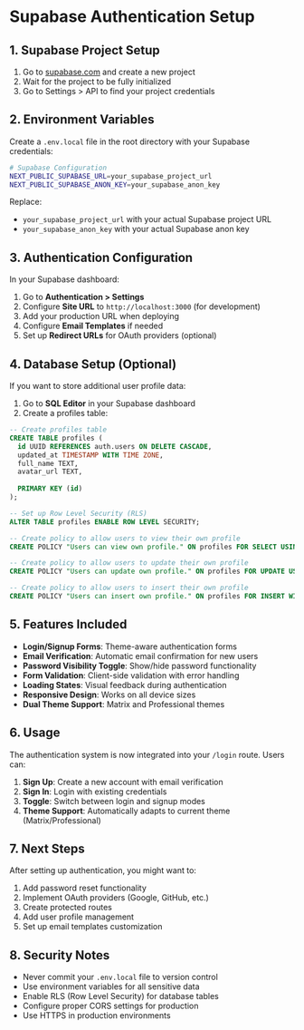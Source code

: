 # Supabase Authentication Setup

## 1. Supabase Project Setup

1. Go to [supabase.com](https://supabase.com) and create a new project
2. Wait for the project to be fully initialized
3. Go to Settings > API to find your project credentials

## 2. Environment Variables

Create a `.env.local` file in the root directory with your Supabase credentials:

```bash
# Supabase Configuration
NEXT_PUBLIC_SUPABASE_URL=your_supabase_project_url
NEXT_PUBLIC_SUPABASE_ANON_KEY=your_supabase_anon_key
```

Replace:
- `your_supabase_project_url` with your actual Supabase project URL
- `your_supabase_anon_key` with your actual Supabase anon key

## 3. Authentication Configuration

In your Supabase dashboard:

1. Go to **Authentication > Settings**
2. Configure **Site URL** to `http://localhost:3000` (for development)
3. Add your production URL when deploying
4. Configure **Email Templates** if needed
5. Set up **Redirect URLs** for OAuth providers (optional)

## 4. Database Setup (Optional)

If you want to store additional user profile data:

1. Go to **SQL Editor** in your Supabase dashboard
2. Create a profiles table:

```sql
-- Create profiles table
CREATE TABLE profiles (
  id UUID REFERENCES auth.users ON DELETE CASCADE,
  updated_at TIMESTAMP WITH TIME ZONE,
  full_name TEXT,
  avatar_url TEXT,
  
  PRIMARY KEY (id)
);

-- Set up Row Level Security (RLS)
ALTER TABLE profiles ENABLE ROW LEVEL SECURITY;

-- Create policy to allow users to view their own profile
CREATE POLICY "Users can view own profile." ON profiles FOR SELECT USING (auth.uid() = id);

-- Create policy to allow users to update their own profile
CREATE POLICY "Users can update own profile." ON profiles FOR UPDATE USING (auth.uid() = id);

-- Create policy to allow users to insert their own profile
CREATE POLICY "Users can insert own profile." ON profiles FOR INSERT WITH CHECK (auth.uid() = id);
```

## 5. Features Included

- **Login/Signup Forms**: Theme-aware authentication forms
- **Email Verification**: Automatic email confirmation for new users
- **Password Visibility Toggle**: Show/hide password functionality
- **Form Validation**: Client-side validation with error handling
- **Loading States**: Visual feedback during authentication
- **Responsive Design**: Works on all device sizes
- **Dual Theme Support**: Matrix and Professional themes

## 6. Usage

The authentication system is now integrated into your `/login` route. Users can:

1. **Sign Up**: Create a new account with email verification
2. **Sign In**: Login with existing credentials
3. **Toggle**: Switch between login and signup modes
4. **Theme Support**: Automatically adapts to current theme (Matrix/Professional)

## 7. Next Steps

After setting up authentication, you might want to:

1. Add password reset functionality
2. Implement OAuth providers (Google, GitHub, etc.)
3. Create protected routes
4. Add user profile management
5. Set up email templates customization

## 8. Security Notes

- Never commit your `.env.local` file to version control
- Use environment variables for all sensitive data
- Enable RLS (Row Level Security) for database tables
- Configure proper CORS settings for production
- Use HTTPS in production environments 